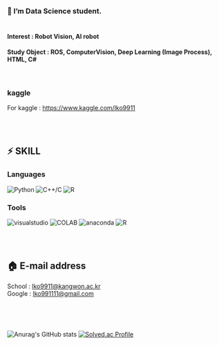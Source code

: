 <!-- ### Hi there 👋 -->

<!--
**lko9911/lko9911** is a ✨ _special_ ✨ repository because its `README.md` (this file) appears on your GitHub profile.

Here are some ideas to get you started:

- 🔭 I’m currently working on ...
- 🌱 I’m currently learning ...
- 👯 I’m looking to collaborate on ...
- 🤔 I’m looking for help with ...
- 💬 Ask me about ...
- 📫 How to reach me: ...
- 😄 Pronouns: ...
- ⚡ Fun fact: ...
-->
### 🌱  I’m Data Science student. <br><br>
#### Interest : Robot Vision, AI robot
#### Study Object : ROS, ComputerVision, Deep Learning (Image Process), HTML, C#
<br>

### kaggle

 For kaggle : https://www.kaggle.com/lko9911

<br><br>

## ⚡ SKILL
### Languages 
![Python](https://img.shields.io/badge/Python-3776AB.svg?&style=for-the-badge&logo=Python&logoColor=white)
![C++/C](https://img.shields.io/badge/C/C++-512BD4.svg?&style=for-the-badge&logo=cplusplus&logoColor=white)
![R](https://img.shields.io/badge/R-00599C.svg?&style=for-the-badge&logo=&logoColor=white)
<br>
### Tools
![visualstudio](https://img.shields.io/badge/visualstudio-2C2255.svg?&style=for-the-badge&logo=visualstudio&logoColor=white)
![COLAB](https://img.shields.io/badge/google_colab-F9AB00?style=for-the-badge&logo=google-colab&logoColor=white)
![anaconda](https://img.shields.io/badge/anaconda-44A833.svg?&style=for-the-badge&logo=anaconda&logoColor=white)
![R](https://img.shields.io/badge/R_Studio-00599C.svg?&style=for-the-badge&logo=&logoColor=white)

<br><br>
## 🏠 E-mail address
School : lko9911@kangwon.ac.kr <br>
Google : lko991111@gmail.com <br><br>
##
<br>

![Anurag's GitHub stats](https://github-readme-stats.vercel.app/api?username=lko9911&show_icons=true&theme=radical)
[![Solved.ac Profile](http://mazassumnida.wtf/api/v2/generate_badge?boj=lko9911)](https://solved.ac/lko9911/)


